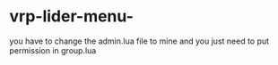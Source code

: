 # vrp-lider-menu-
you have to change the admin.lua file to mine and you just need to put permission in group.lua
